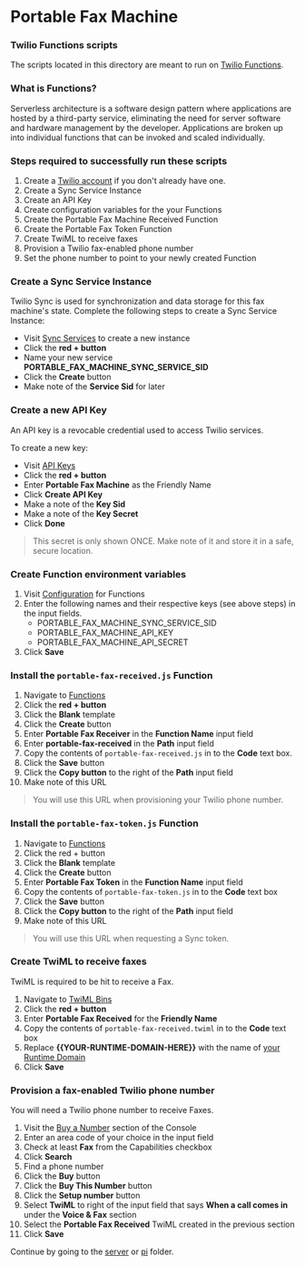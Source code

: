 
# Portable Fax Machine
### Twilio Functions scripts
The scripts located in this directory are meant to run on [Twilio Functions](https://www.twilio.com/functions).

### What is Functions?
Serverless architecture is a software design pattern where applications are hosted by a third-party service, eliminating the need for server software and hardware management by the developer. Applications are broken up into individual functions that can be invoked and scaled individually.

### Steps required to successfully run these scripts
1. Create a [Twilio account](https://www.twilio.com/try-twilio) if you don't already have one.
2. Create a Sync Service Instance
3. Create an API Key
4. Create configuration variables for the your Functions
5. Create the Portable Fax Machine Received Function
6. Create the Portable Fax Token Function
7. Create TwiML to receive faxes
8. Provision a Twilio fax-enabled phone number
9. Set the phone number to point to your newly created Function

### Create a Sync Service Instance
Twilio Sync is used for synchronization and data storage for this fax machine's state. Complete the following steps to create a Sync Service Instance:

-   Visit [Sync Services](https://www.twilio.com/console/sync/services) to create a new instance
-   Click the **red + button**
-   Name your new service **PORTABLE_FAX_MACHINE_SYNC_SERVICE_SID**
-   Click the **Create** button
-   Make note of the **Service Sid** for later

### Create a new API Key
An API key is a revocable credential used to access Twilio services.

To create a new key:

-   Visit [API Keys](https://www.twilio.com/console/dev-tools/api-keys)
-   Click the **red + button**
-   Enter **Portable Fax Machine** as the Friendly Name
-   Click **Create API Key**
-   Make a note of the **Key Sid**
-   Make a note of the **Key Secret**
-   Click **Done**

> This secret is only shown ONCE. Make note of it and store it in a safe, secure location.

### Create Function environment variables

1. Visit [Configuration](https://www.twilio.com/console/runtime/functions/configure) for Functions
2. Enter the following names and their respective keys (see above steps) in the input fields.
	* PORTABLE_FAX_MACHINE_SYNC_SERVICE_SID
	* PORTABLE_FAX_MACHINE_API_KEY
	* PORTABLE_FAX_MACHINE_API_SECRET
3. Click **Save**
	

### Install the `portable-fax-received.js` Function
1. Navigate to [Functions](https://www.twilio.com/console/runtime/functions/manage)
2. Click the **red + button**
3. Click the **Blank** template
4. Click the **Create** button
5. Enter **Portable Fax Receiver** in the **Function Name** input field
6. Enter **portable-fax-received** in the **Path** input field
7. Copy the contents of `portable-fax-received.js` in to the **Code** text box.
8. Click the **Save** button
9. Click the **Copy button** to the right of the **Path** input field
10. Make note of this URL

> You will use this URL when provisioning your Twilio phone number.
 
### Install the `portable-fax-token.js` Function
1. Navigate to [Functions](https://www.twilio.com/console/runtime/functions/manage)
2. Click the red + button
3. Click the **Blank** template
4. Click the **Create** button
5. Enter **Portable Fax Token** in the **Function Name** input field
6. Copy the contents of `portable-fax-token.js` in to the **Code** text box
7. Click the **Save** button
8. Click the **Copy button** to the right of the **Path** input field
10. Make note of this URL

> You will use this URL when requesting a Sync token.
### Create TwiML to receive faxes
TwiML is required to be hit to receive a Fax.

1. Navigate to [TwiML Bins](https://www.twilio.com/console/runtime/twiml-bins)
2. Click the **red + button**
3. Enter **Portable Fax Received** for the **Friendly Name**
4. Copy the contents of `portable-fax-received.twiml` in to the **Code** text box
5. Replace **{{YOUR-RUNTIME-DOMAIN-HERE}}** with the name of [your Runtime Domain](https://www.twilio.com/console/runtime/overview)
6. Click **Save**

### Provision a fax-enabled Twilio phone number
You will need a Twilio phone number to receive Faxes.

1. Visit the [Buy a Number](https://www.twilio.com/console/phone-numbers/search) section of the Console
2. Enter an area code of your choice in the input field
3. Check at least **Fax** from the Capabilities checkbox
4. Click **Search**
5. Find a phone number
6. Click the **Buy** button
7. Click the **Buy This Number** button
8. Click the **Setup number** button
9. Select **TwiML** to right of the input field that says **When a call comes in** under the **Voice & Fax** section
10. Select  the **Portable Fax Received** TwiML created in the previous section
11. Click **Save**

Continue by going to the [server](../server) or [pi](../pi) folder.

